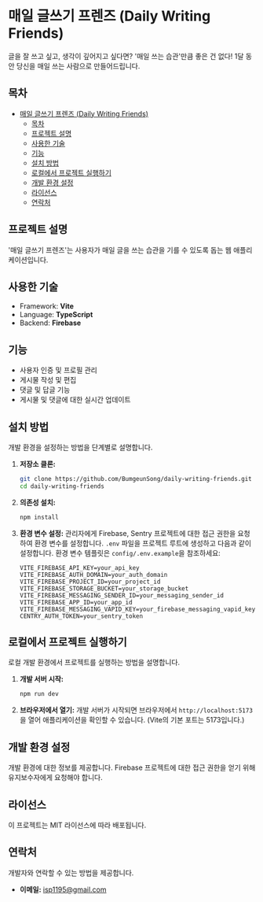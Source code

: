 # 매일 글쓰기 프렌즈 (Daily Writing Friends)

글을 잘 쓰고 싶고, 생각이 깊어지고 싶다면? '매일 쓰는 습관'만큼 좋은 건 없다! 1달 동안 당신을 매일 쓰는 사람으로 만들어드립니다.

## 목차

- [매일 글쓰기 프렌즈 (Daily Writing Friends)](#매일-글쓰기-프렌즈-daily-writing-friends)
  - [목차](#목차)
  - [프로젝트 설명](#프로젝트-설명)
  - [사용한 기술](#사용한-기술)
  - [기능](#기능)
  - [설치 방법](#설치-방법)
  - [로컬에서 프로젝트 실행하기](#로컬에서-프로젝트-실행하기)
  - [개발 환경 설정](#개발-환경-설정)
  - [라이선스](#라이선스)
  - [연락처](#연락처)

## 프로젝트 설명

'매일 글쓰기 프렌즈'는 사용자가 매일 글을 쓰는 습관을 기를 수 있도록 돕는 웹 애플리케이션입니다.

## 사용한 기술

- Framework: **Vite**
- Language: **TypeScript**
- Backend: **Firebase**

## 기능

- 사용자 인증 및 프로필 관리
- 게시물 작성 및 편집
- 댓글 및 답글 기능
- 게시물 및 댓글에 대한 실시간 업데이트

## 설치 방법

개발 환경을 설정하는 방법을 단계별로 설명합니다.

1. **저장소 클론:**

   ```bash
   git clone https://github.com/BumgeunSong/daily-writing-friends.git
   cd daily-writing-friends
   ```

2. **의존성 설치:**

   ```bash
   npm install
   ```

3. **환경 변수 설정:**
   관리자에게 Firebase, Sentry 프로젝트에 대한 접근 권한을 요청하여 환경 변수를 설정합니다. `.env` 파일을 프로젝트 루트에 생성하고 다음과 같이 설정합니다. 환경 변수 템플릿은 `config/.env.example`을 참조하세요:
   ```plaintext
   VITE_FIREBASE_API_KEY=your_api_key
   VITE_FIREBASE_AUTH_DOMAIN=your_auth_domain
   VITE_FIREBASE_PROJECT_ID=your_project_id
   VITE_FIREBASE_STORAGE_BUCKET=your_storage_bucket
   VITE_FIREBASE_MESSAGING_SENDER_ID=your_messaging_sender_id
   VITE_FIREBASE_APP_ID=your_app_id
   VITE_FIREBASE_MESSAGING_VAPID_KEY=your_firebase_messaging_vapid_key
   CENTRY_AUTH_TOKEN=your_sentry_token
   ```

## 로컬에서 프로젝트 실행하기

로컬 개발 환경에서 프로젝트를 실행하는 방법을 설명합니다.

1. **개발 서버 시작:**

   ```bash
   npm run dev
   ```

2. **브라우저에서 열기:**
   개발 서버가 시작되면 브라우저에서 `http://localhost:5173`을 열어 애플리케이션을 확인할 수 있습니다. (Vite의 기본 포트는 5173입니다.)

## 개발 환경 설정

개발 환경에 대한 정보를 제공합니다. Firebase 프로젝트에 대한 접근 권한을 얻기 위해 유지보수자에게 요청해야 합니다.

## 라이선스

이 프로젝트는 MIT 라이선스에 따라 배포됩니다.

## 연락처

개발자와 연락할 수 있는 방법을 제공합니다.

- **이메일:** isp1195@gmail.com
